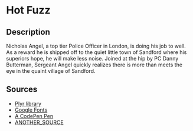 # Hot Fuzz

## Description

Nicholas Angel, a top tier Police Officer in London, is doing his job to well. As a reward he is shipped off to the quiet little town of Sandford where his superiors hope, he will make less noise. Joined at the hip by PC Danny Butterman, Sergeant Angel quickly realizes there is more than meets the eye in the quaint village of Sandford. 

## Sources

* [Plyr library](plyr.io/)
* [Google Fonts](https://fonts.google.com/)
* [A CodePen Pen](URL_TO_PEN)
* [ANOTHER_SOURCE]()
